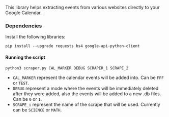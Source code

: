 This library helps extracting events from various websites directly to your Google Calendar.

### Dependencies
Install the following libraries:
```
pip install --upgrade requests bs4 google-api-python-client
```

#### Running the script
```
python3 scraper.py CAL_MARKER DEBUG SCRAPER_1 SCRAPE_2
```
* `CAL_MARKER` represent the calendar events will be added into.
Can be `FFF` or `TEST`.
* `DEBUG` represent a mode where the events will be immediately deleted after
they were added, also the events will be added to a new .db files.
Can be `0` or `1`.
* `SCRAPE_i` represent the name of the scrape that will be used.
Currently can be `SCIENCE` or `MATH`.
